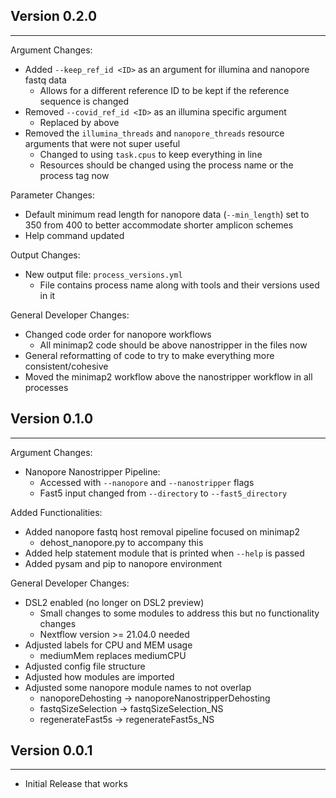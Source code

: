 ## Version 0.2.0
----------------
Argument Changes:
- Added `--keep_ref_id <ID>` as an argument for illumina and nanopore fastq data
    - Allows for a different reference ID to be kept if the reference sequence is changed
- Removed `--covid_ref_id <ID>` as an illumina specific argument
    - Replaced by above
- Removed the `illumina_threads` and `nanopore_threads` resource arguments that were not super useful
    - Changed to using `task.cpus` to keep everything in line
    - Resources should be changed using the process name or the process tag now

Parameter Changes:
- Default minimum read length for nanopore data (`--min_length`) set to 350 from 400 to better accommodate shorter amplicon schemes
- Help command updated

Output Changes:
- New output file: `process_versions.yml`
    - File contains process name along with tools and their versions used in it

General Developer Changes:
- Changed code order for nanopore workflows
    - All minimap2 code should be above nanostripper in the files now
- General reformatting of code to try to make everything more consistent/cohesive
- Moved the minimap2 workflow above the nanostripper workflow in all processes

## Version 0.1.0
----------------
Argument Changes:
- Nanopore Nanostripper Pipeline:
    - Accessed with `--nanopore` and `--nanostripper` flags
    - Fast5 input changed from `--directory` to `--fast5_directory`

Added Functionalities:
- Added nanopore fastq host removal pipeline focused on minimap2
    - dehost_nanopore.py to accompany this
- Added help statement module that is printed when `--help` is passed 
- Added pysam and pip to nanopore environment

General Developer Changes:
- DSL2 enabled (no longer on DSL2 preview)
    - Small changes to some modules to address this but no functionality changes
    - Nextflow version >= 21.04.0 needed
- Adjusted labels for CPU and MEM usage
    - mediumMem replaces mediumCPU
- Adjusted config file structure
- Adjusted how modules are imported
- Adjusted some nanopore module names to not overlap
    - nanoporeDehosting  -> nanoporeNanostripperDehosting
    - fastqSizeSelection -> fastqSizeSelection_NS 
    - regenerateFast5s   -> regenerateFast5s_NS


## Version 0.0.1
----------------

- Initial Release that works
